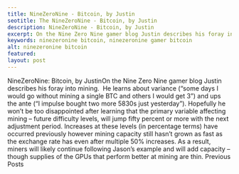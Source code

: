 ```yaml
---
title: NineZeroNine - Bitcoin, by Justin
seotitle: The NineZeroNine - Bitcoin, by Justin
description: NineZeroNine - Bitcoin, by Justin
excerpt: On the Nine Zero Nine gamer blog Justin describes his foray into mining.
keywords: ninezeronine bitcoin, ninezeronine gamer bitcoin 
alt: ninezeronine bitcoin
featured: 
layout: post
---
```

NineZeroNine: Bitcoin, by JustinOn the Nine Zero Nine gamer blog Justin describes his foray into mining.  He learns about variance (“some days I would go without mining a single BTC and others I would get 3”) and ups the ante (“I impulse bought two more 5830s just yesterday”).
Hopefully he won’t be too disappointed after learning that the primary variable affecting mining – future difficulty levels, will jump fifty percent or more with the next adjustment period.
Increases at these levels (in percentage terms) have occurred previously however mining capacity still hasn’t grown as fast as the exchange rate has even after multiple 50% increases.
As a result, miners will likely continue following Jason’s example and will add capacity – though supplies of the GPUs that perform better at mining are thin.
Previous Posts
